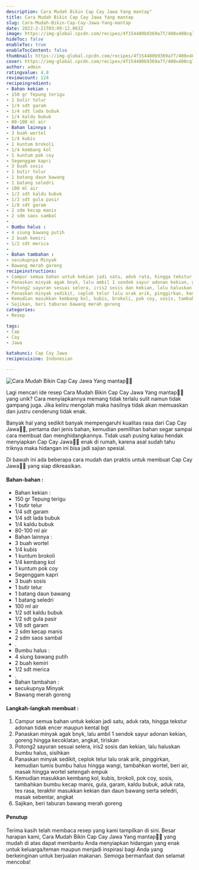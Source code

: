 ```yaml
---
description: Cara Mudah Bikin Cap Cay Jawa Yang mantap"
title: Cara Mudah Bikin Cap Cay Jawa Yang mantap
slug: Cara-Mudah-Bikin-Cap-Cay-Jawa-Yang-mantap
date: 2022-2-21T03:09:12.063Z
image: https://img-global.cpcdn.com/recipes/4f154480b9369a7f/400x400cq70/photo.jpg
hideToc: false
enableToc: true
enableTocContent: false
thumbnail: https://img-global.cpcdn.com/recipes/4f154480b9369a7f/400x400cq70/photo.jpg
cover: https://img-global.cpcdn.com/recipes/4f154480b9369a7f/400x400cq70/photo.jpg
author: admin
ratingvalue: 4.8
reviewcount: 124
recipeingredient:
- Bahan kekian :
- 150 gr Tepung terigu
- 1 butir telur
- 1/4 sdt garam
- 1/4 sdt lada bubuk
- 1/4 kaldu bubuk
- 80-100 ml air
- Bahan lainnya :
- 3 buah wortel
- 1/4 kubis
- 1 kuntum brokoli
- 1/4 kembang kol
- 1 kuntum pok coy
- Segenggam kapri
- 3 buah sosis
- 1 butir telur
- 1 batang daun bawang
- 1 batang seledri
- 100 ml air
- 1/2 sdt kaldu bubuk
- 1/2 sdt gula pasir
- 1/8 sdt garam
- 2 sdm kecap manis
- 2 sdm saos sambal
- .
- Bumbu halus :
- 4 siung bawang putih
- 2 buah kemiri
- 1/2 sdt merica
- .
- Bahan tambahan :
- secukupnya Minyak
- Bawang merah goreng
recipeinstructions:
- Campur semua bahan untuk kekian jadi satu, aduk rata, hingga tekstur adonan tidak encer maupun kental bgt
- Panaskan minyak agak bnyk, lalu ambil 1 sendok sayur adonan kekian, goreng hingga kecoklatan, angkat, tiriskan
- Potong2 sayuran sesuai selera, iris2 sosis dan kekian, lalu haluskan bumbu halus, sisihkan
- Panaskan minyak sedikit, ceplok telur lalu orak arik, pinggirkan, kemudian tumis bumbu halus hingga wangi, tambahkan wortel, beri air, masak hingga wortel setengah empuk
- Kemudian masukkan kembang kol, kubis, brokoli, pok coy, sosis, tambahkan bumbu kecap manis, gula, garam, kaldu bubuk, aduk rata, tes rasa, terakhir masukkan kekian dan daun bawang serta seledri, masak sebentar, angkat
- Sajikan, beri taburan bawang merah goreng
categories:
- Resep

tags:
- Cap
- Cay
- Jawa

katakunci: Cap Cay Jawa
recipecuisine: Indonesian

---
```


![Cara Mudah Bikin Cap Cay Jawa Yang mantap👩‍🍳](https://img-global.cpcdn.com/recipes/4f154480b9369a7f/400x400cq70/photo.jpg)

Lagi mencari ide resep Cara Mudah Bikin Cap Cay Jawa Yang mantap👩‍🍳 yang unik? Cara menyiapkannya memang tidak terlalu sulit namun tidak gampang juga. Jika keliru mengolah maka hasilnya tidak akan memuaskan dan justru cenderung tidak enak.

Banyak hal yang sedikit banyak mempengaruhi kualitas rasa dari Cap Cay Jawa👩‍🍳, pertama dari jenis bahan, kemudian pemilihan bahan segar sampai cara membuat dan menghidangkannya. Tidak usah pusing kalau hendak menyiapkan Cap Cay Jawa👩‍🍳 enak di rumah, karena asal sudah tahu triknya maka hidangan ini bisa jadi sajian spesial.

Di bawah ini ada beberapa cara mudah dan praktis untuk membuat Cap Cay Jawa👩‍🍳 yang siap dikreasikan.

<!--inarticleads1-->

#### Bahan-bahan :

- Bahan kekian :
- 150 gr Tepung terigu
- 1 butir telur
- 1/4 sdt garam
- 1/4 sdt lada bubuk
- 1/4 kaldu bubuk
- 80-100 ml air
- Bahan lainnya :
- 3 buah wortel
- 1/4 kubis
- 1 kuntum brokoli
- 1/4 kembang kol
- 1 kuntum pok coy
- Segenggam kapri
- 3 buah sosis
- 1 butir telur
- 1 batang daun bawang
- 1 batang seledri
- 100 ml air
- 1/2 sdt kaldu bubuk
- 1/2 sdt gula pasir
- 1/8 sdt garam
- 2 sdm kecap manis
- 2 sdm saos sambal
- .
- Bumbu halus :
- 4 siung bawang putih
- 2 buah kemiri
- 1/2 sdt merica
- .
- Bahan tambahan :
- secukupnya Minyak
- Bawang merah goreng

<!--inarticleads2-->

#### Langkah-langkah membuat :

1. Campur semua bahan untuk kekian jadi satu, aduk rata, hingga tekstur adonan tidak encer maupun kental bgt
1. Panaskan minyak agak bnyk, lalu ambil 1 sendok sayur adonan kekian, goreng hingga kecoklatan, angkat, tiriskan
1. Potong2 sayuran sesuai selera, iris2 sosis dan kekian, lalu haluskan bumbu halus, sisihkan
1. Panaskan minyak sedikit, ceplok telur lalu orak arik, pinggirkan, kemudian tumis bumbu halus hingga wangi, tambahkan wortel, beri air, masak hingga wortel setengah empuk
1. Kemudian masukkan kembang kol, kubis, brokoli, pok coy, sosis, tambahkan bumbu kecap manis, gula, garam, kaldu bubuk, aduk rata, tes rasa, terakhir masukkan kekian dan daun bawang serta seledri, masak sebentar, angkat
1. Sajikan, beri taburan bawang merah goreng

#### Penutup

Terima kasih telah membaca resep yang kami tampilkan di sini. Besar harapan kami, Cara Mudah Bikin Cap Cay Jawa Yang mantap👩‍🍳 yang mudah di atas dapat membantu Anda menyiapkan hidangan yang enak untuk keluarga/teman maupun menjadi inspirasi bagi Anda yang berkeinginan untuk berjualan makanan. Semoga bermanfaat dan selamat mencoba!